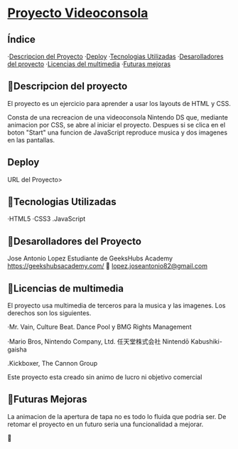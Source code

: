 # [Proyecto Videoconsola](#titulo)

## Índice

·[Descripcion del Proyecto](#descripcion-del-proyecto)
·[Deploy](#deploy)
·[Tecnologias Utilizadas](#tecnologias-utilizadas)
·[Desarolladores del proyecto](#desarolladores-de-proyecto)
·[Licencias del multimedia](#licencias-del-multimedia)
·[Futuras mejoras](#futuras-mejoras)

## :blue_book:Descripcion del proyecto

<a name=#descripcion-del-proyecto></a>

<p>El proyecto es un ejercicio para aprender a usar los layouts de HTML y CSS.</p>
<p>Consta de una recreacion de una videoconsola Nintendo DS que, mediante animacion por CSS, se abre al iniciar el proyecto. Despues si se clica en el boton "Start" una funcion de JavaScript reproduce musica y dos imagenes en las pantallas.</p>

## Deploy

<div align:"center">
<a href0"https://josejakkan.github.io/ProyectoConsola/">
URL del Proyecto</a>>
</div>

## :wrench:Tecnologias Utilizadas

<a name=#tecnologias-utilizadas></a>
·HTML5
·CSS3
.JavaScript

## :koala:Desarolladores del Proyecto

<a name=#desarolladores-del-proyecto></a>
Jose Antonio Lopez
Estudiante de GeeksHubs Academy https://geekshubsacademy.com/
:e-mail: lopez.joseantonio82@gmail.com

## :money_with_wings:Licencias de multimedia

<a name=#licencias-del-multimedia></a>
El proyecto usa multimedia de terceros para la musica y las imagenes. Los derechos son los siguientes.

·Mr. Vain, Culture Beat. Dance Pool y BMG Rights Management

·Mario Bros, Nintendo Company, Ltd. 任天堂株式会社 Nintendō Kabushiki-gaisha

.Kickboxer, The Cannon Group

Este proyecto esta creado sin animo de lucro ni objetivo comercial

## :construction:Futuras Mejoras

<a name=#futuras-mejoras></a>
La animacion de la apertura de tapa no es todo lo fluida que podria ser. De retomar el proyecto en un futuro seria una funcionalidad a mejorar.

:rocket:<a name=titulo></a>
